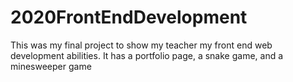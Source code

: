 # 2020FrontEndDevelopment
This was my final project to show my teacher my front end web development abilities. It has a portfolio page, a snake game, and a minesweeper game
